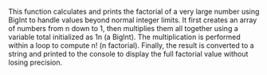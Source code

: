 This function calculates and prints the factorial of a very large number using BigInt to handle values beyond normal integer limits. It first creates an array of numbers from n down to 1, then multiplies them all together using a variable total initialized as 1n (a BigInt). The multiplication is performed within a loop to compute n! (n factorial). Finally, the result is converted to a string and printed to the console to display the full factorial value without losing precision.